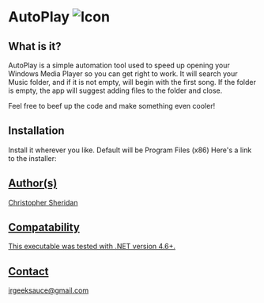 # AutoPlay <img src="https://raw.githubusercontent.com/IRGeekSauce/AutoPlay/master/headphones.ico" alt="Icon">

What is it? 
-----------
AutoPlay is a simple automation tool used to
speed up opening your Windows Media Player so you 
can get right to work. It will search your Music 
folder, and if it is not empty, will begin with
the first song. If the folder is empty, the app
will suggest adding files to the folder and close.

Feel free to beef up the code and make something even cooler!

Installation
------------
Install it wherever you like. Default will be
Program Files (x86)
Here's a link to the installer:
<a href="https://github.com/IRGeekSauce/AutoPlay/blob/master/AutoPlay%20Setup.msi">

Author(s)
---------
Christopher Sheridan

Compatability
-------------
This executable was tested with 
.NET version 4.6+.

Contact
--------
irgeeksauce@gmail.com
